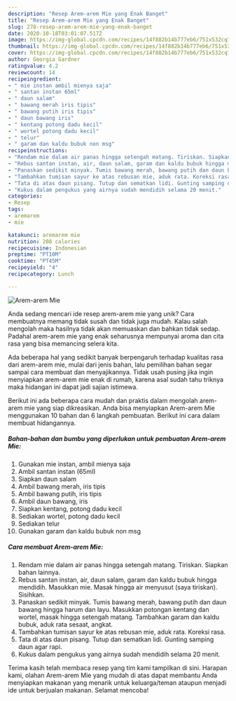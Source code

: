 ```yaml
---
description: "Resep Arem-arem Mie yang Enak Banget"
title: "Resep Arem-arem Mie yang Enak Banget"
slug: 278-resep-arem-arem-mie-yang-enak-banget
date: 2020-10-18T03:01:07.517Z
image: https://img-global.cpcdn.com/recipes/14f882b14b777eb6/751x532cq70/arem-arem-mie-foto-resep-utama.jpg
thumbnail: https://img-global.cpcdn.com/recipes/14f882b14b777eb6/751x532cq70/arem-arem-mie-foto-resep-utama.jpg
cover: https://img-global.cpcdn.com/recipes/14f882b14b777eb6/751x532cq70/arem-arem-mie-foto-resep-utama.jpg
author: Georgia Gardner
ratingvalue: 4.2
reviewcount: 14
recipeingredient:
- " mie instan ambil mienya saja"
- " santan instan 65ml"
- " daun salam"
- " bawang merah iris tipis"
- " bawang putih iris tipis"
- " daun bawang iris"
- " kentang potong dadu kecil"
- " wortel potong dadu kecil"
- " telur"
- " garam dan kaldu bubuk non msg"
recipeinstructions:
- "Rendam mie dalam air panas hingga setengah matang. Tiriskan. Siapkan bahan lainnya."
- "Rebus santan instan, air, daun salam, garam dan kaldu bubuk hingga mendidih. Masukkan mie. Masak hingga air menyusut (saya tiriskan). Sisihkan."
- "Panaskan sedikit minyak. Tumis bawang merah, bawang putih dan daun bawang hingga harum dan layu. Masukkan potongan kentang dan wortel, masak hingga setengah matang. Tambahkan garam dan kaldu bubuk, aduk rata sesaat, angkat."
- "Tambahkan tumisan sayur ke atas rebusan mie, aduk rata. Koreksi rasa."
- "Tata di atas daun pisang. Tutup dan sematkan lidi. Gunting samping daun agar rapi."
- "Kukus dalam pengukus yang airnya sudah mendidih selama 20 menit."
categories:
- Resep
tags:
- aremarem
- mie

katakunci: aremarem mie 
nutrition: 208 calories
recipecuisine: Indonesian
preptime: "PT10M"
cooktime: "PT45M"
recipeyield: "4"
recipecategory: Lunch

---
```



![Arem-arem Mie](https://img-global.cpcdn.com/recipes/14f882b14b777eb6/751x532cq70/arem-arem-mie-foto-resep-utama.jpg)

Anda sedang mencari ide resep arem-arem mie yang unik? Cara membuatnya memang tidak susah dan tidak juga mudah. Kalau salah mengolah maka hasilnya tidak akan memuaskan dan bahkan tidak sedap. Padahal arem-arem mie yang enak seharusnya mempunyai aroma dan cita rasa yang bisa memancing selera kita.



Ada beberapa hal yang sedikit banyak berpengaruh terhadap kualitas rasa dari arem-arem mie, mulai dari jenis bahan, lalu pemilihan bahan segar sampai cara membuat dan menyajikannya. Tidak usah pusing jika ingin menyiapkan arem-arem mie enak di rumah, karena asal sudah tahu triknya maka hidangan ini dapat jadi sajian istimewa.


Berikut ini ada beberapa cara mudah dan praktis dalam mengolah arem-arem mie yang siap dikreasikan. Anda bisa menyiapkan Arem-arem Mie menggunakan 10 bahan dan 6 langkah pembuatan. Berikut ini cara dalam membuat hidangannya.

<!--inarticleads1-->

##### Bahan-bahan dan bumbu yang diperlukan untuk pembuatan Arem-arem Mie:

1. Gunakan  mie instan, ambil mienya saja
1. Ambil  santan instan (65ml)
1. Siapkan  daun salam
1. Ambil  bawang merah, iris tipis
1. Ambil  bawang putih, iris tipis
1. Ambil  daun bawang, iris
1. Siapkan  kentang, potong dadu kecil
1. Sediakan  wortel, potong dadu kecil
1. Sediakan  telur
1. Gunakan  garam dan kaldu bubuk non msg




<!--inarticleads2-->

##### Cara membuat Arem-arem Mie:

1. Rendam mie dalam air panas hingga setengah matang. Tiriskan. Siapkan bahan lainnya.
1. Rebus santan instan, air, daun salam, garam dan kaldu bubuk hingga mendidih. Masukkan mie. Masak hingga air menyusut (saya tiriskan). Sisihkan.
1. Panaskan sedikit minyak. Tumis bawang merah, bawang putih dan daun bawang hingga harum dan layu. Masukkan potongan kentang dan wortel, masak hingga setengah matang. Tambahkan garam dan kaldu bubuk, aduk rata sesaat, angkat.
1. Tambahkan tumisan sayur ke atas rebusan mie, aduk rata. Koreksi rasa.
1. Tata di atas daun pisang. Tutup dan sematkan lidi. Gunting samping daun agar rapi.
1. Kukus dalam pengukus yang airnya sudah mendidih selama 20 menit.




Terima kasih telah membaca resep yang tim kami tampilkan di sini. Harapan kami, olahan Arem-arem Mie yang mudah di atas dapat membantu Anda menyiapkan makanan yang menarik untuk keluarga/teman ataupun menjadi ide untuk berjualan makanan. Selamat mencoba!
